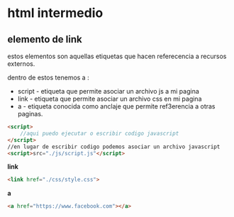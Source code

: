 # html intermedio
## elemento de link

estos elementos son aquellas etiquetas que hacen referecencia a recursos externos.

dentro de estos tenemos a :
- script - etiqueta que permite asociar un archivo js a mi pagina
- link - etiqueta que permite asociar un archivo css en mi pagina
- a - etiqueta conocida como anclaje que permite ref3erencia a otras paginas.
  

``` html
<script>
    //aqui puedo ejecutar o escribir codigo javascript
</script>
//en lugar de escribir codigo podemos asociar un archivo javascript
<script>src="./js/script.js"</script>
```

**link**
```html
<link href="./css/style.css">
```

**a**
```html
<a href="https://www.facebook.com"></a>
```